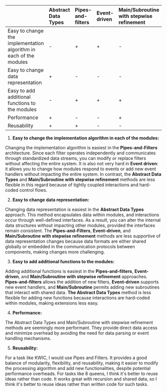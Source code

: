 

|  | Abstract Data Types | Pipes-and-filters | Event-driven | Main/Subroutine with stepwise refinement |
| :---- | :---- | :---- | :---- | :---- |
| Easy to change the implementation algorithm in each of the modules | \- | \+ | \+ | \- |
| Easy to change data representation | \+ | \- | \- | \- |
| Easy to add additional functions to the modules | \- | \+ | \+ | \+ |
| Performance | \+ | \- | \- | \+ |
| Reusability | \+ | \+ | \- | \- |

1. **Easy to change the implementation algorithm in each of the modules:**

Changing the implementation algorithm is easiest in the **Pipes-and-Filters** architecture. Since each filter operates independently and communicates through standardized data streams, you can modify or replace filters without affecting the entire system. It is also not very hard in **Event driven**: it allows you to change how modules respond to events or add new event handlers without impacting the entire system. In contrast, the **Abstract Data Types** and **Main/Subroutine with stepwise refinement** methods are less flexible in this regard because of tightly coupled interactions and hard-coded control flows.

2. **Easy to change data representation:**

Changing data representation is easiest in the **Abstract Data Types** approach. This method encapsulates data within modules, and interactions occur through well-defined interfaces. As a result, you can alter the internal data structures without impacting other modules, provided the interfaces remain consistent. The **Pipes-and-Filters**, **Event-driven**, and **Main/Subroutine with stepwise refinement** methods are less supportive of data representation changes because data formats are either shared globally or embedded in the communication protocols between components, making changes more challenging.

3. **Easy to add additional functions to the modules:** 

Adding additional functions is easiest in the **Pipes-and-filters**, **Event-driven**, and **Main/Subroutine with stepwise refinement** approaches. **Pipes-and-filters** allows the addition of new filters, **Event-driven** supports new event handlers, and **Main/Subroutine** permits adding new subroutines that interact with shared data. **The Abstract Data Types** method is less flexible for adding new functions because interactions are hard-coded within modules, making extensions less easy.

4. **Performance:** 

The Abstract Data Types and Main/Subroutine with stepwise refinement methods are seemingly more performant. They provide direct data access and minimize overhead by avoiding the need for data parsing or event handling mechanisms.

5. **Reusability:** 

For a task like KWIC, I would use Pipes and Filters. It provides a good balance of modularity, flexibility, and reusability, making it easier to modify the processing algorithm and add new functionalities, despite potential performance overheads. For tasks like 8 queens, I think it's better to reuse ideas rather than code. It works great with recursion and shared data, so I think it's better to reuse ideas rather than written code for such tasks.